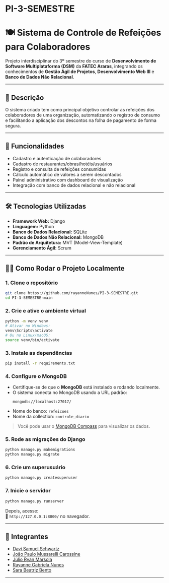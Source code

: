 # PI-3-SEMESTRE
# 🍽️ Sistema de Controle de Refeições para Colaboradores

Projeto interdisciplinar do 3º semestre do curso de **Desenvolvimento de Software Multiplataforma (DSM)** da **FATEC Araras**, integrando os conhecimentos de **Gestão Ágil de Projetos**, **Desenvolvimento Web III** e **Banco de Dados Não Relacional**.

---

## 📘 Descrição

O sistema criado tem como principal objetivo controlar as refeições dos colaboradores de uma organização, automatizando o registro de consumo e facilitando a aplicação dos descontos na folha de pagamento de forma segura.

---

## 🚀 Funcionalidades

- Cadastro e autenticação de colaboradores
- Cadastro de restaurantes/obras/hotéis/usuários
- Registro e consulta de refeições consumidas
- Cálculo automático de valores a serem descontados
- Painel administrativo com dashboard de visualização
- Integração com banco de dados relacional e não relacional

---

## 🛠️ Tecnologias Utilizadas

- **Framework Web:** Django
- **Linguagem:** Python
- **Banco de Dados Relacional:** SQLite
- **Banco de Dados Não Relacional:** MongoDB
- **Padrão de Arquitetura:** MVT (Model-View-Template)
- **Gerenciamento Ágil:** Scrum

---

## 👩‍💻 Como Rodar o Projeto Localmente

### 1. Clone o repositório
```bash
git clone https://github.com/rayanneNunes/PI-3-SEMESTRE.git
cd PI-3-SEMESTRE-main
```

### 2. Crie e ative o ambiente virtual
```bash
python -m venv venv
# Ativar no Windows:
venv\Scripts\activate
# Ou no Linux/macOS:
source venv/bin/activate
```

### 3. Instale as dependências
```bash
pip install -r requirements.txt
```

### 4. Configure o MongoDB

- Certifique-se de que o **MongoDB** está instalado e rodando localmente.
- O sistema conecta no MongoDB usando a URL padrão:
  ```
  mongodb://localhost:27017/
  ```
- Nome do banco: `refeicoes`  
- Nome da collection: `controle_diario`

> Você pode usar o [MongoDB Compass](https://www.mongodb.com/try/download/compass) para visualizar os dados.

### 5. Rode as migrações do Django
```bash
python manage.py makemigrations
python manage.py migrate
```

### 6. Crie um superusuário
```bash
python manage.py createsuperuser
```

### 7. Inicie o servidor
```bash
python manage.py runserver
```

Depois, acesse:  
📍 `http://127.0.0.1:8000/` no navegador.

---

## 👥 Integrantes

- [Davi Samuel Schwartz](https://github.com/DaviSchwartz)
- [João Paulo Mussarelli Carossine](https://github.com/joaopcarossine)
- [Júlio Ryan Marsola](https://github.com/julioryanm)
- [Rayanne Gabriela Nunes](https://github.com/RayanneNunes)
- [Sara Beatriz Bento](https://github.com/SaraBeatris)

---
